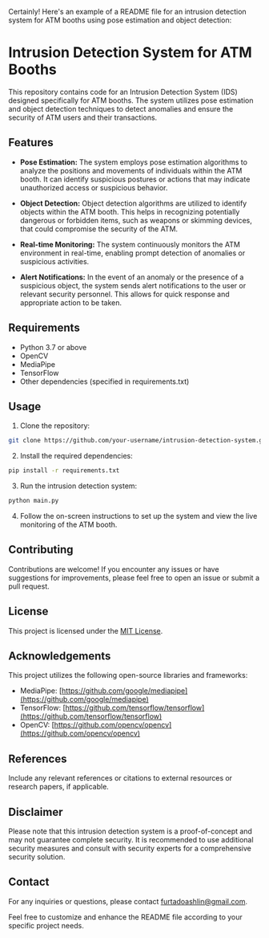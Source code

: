 Certainly! Here's an example of a README file for an intrusion detection system for ATM booths using pose estimation and object detection:

# Intrusion Detection System for ATM Booths

This repository contains code for an Intrusion Detection System (IDS) designed specifically for ATM booths. The system utilizes pose estimation and object detection techniques to detect anomalies and ensure the security of ATM users and their transactions.

## Features

- **Pose Estimation:** The system employs pose estimation algorithms to analyze the positions and movements of individuals within the ATM booth. It can identify suspicious postures or actions that may indicate unauthorized access or suspicious behavior.

- **Object Detection:** Object detection algorithms are utilized to identify objects within the ATM booth. This helps in recognizing potentially dangerous or forbidden items, such as weapons or skimming devices, that could compromise the security of the ATM.

- **Real-time Monitoring:** The system continuously monitors the ATM environment in real-time, enabling prompt detection of anomalies or suspicious activities.

- **Alert Notifications:** In the event of an anomaly or the presence of a suspicious object, the system sends alert notifications to the user or relevant security personnel. This allows for quick response and appropriate action to be taken.

## Requirements

- Python 3.7 or above
- OpenCV
- MediaPipe
- TensorFlow
- Other dependencies (specified in requirements.txt)

## Usage

1. Clone the repository:

```bash
git clone https://github.com/your-username/intrusion-detection-system.git
```

2. Install the required dependencies:

```bash
pip install -r requirements.txt
```

3. Run the intrusion detection system:

```bash
python main.py
```

4. Follow the on-screen instructions to set up the system and view the live monitoring of the ATM booth.

## Contributing

Contributions are welcome! If you encounter any issues or have suggestions for improvements, please feel free to open an issue or submit a pull request.

## License

This project is licensed under the [MIT License](LICENSE).

## Acknowledgements

This project utilizes the following open-source libraries and frameworks:

- MediaPipe: [https://github.com/google/mediapipe](https://github.com/google/mediapipe)
- TensorFlow: [https://github.com/tensorflow/tensorflow](https://github.com/tensorflow/tensorflow)
- OpenCV: [https://github.com/opencv/opencv](https://github.com/opencv/opencv)

## References

Include any relevant references or citations to external resources or research papers, if applicable.

## Disclaimer

Please note that this intrusion detection system is a proof-of-concept and may not guarantee complete security. It is recommended to use additional security measures and consult with security experts for a comprehensive security solution.

## Contact

For any inquiries or questions, please contact [furtadoashlin@gmail.com](mailto:furtadoashlin@gmail.com).

Feel free to customize and enhance the README file according to your specific project needs.
